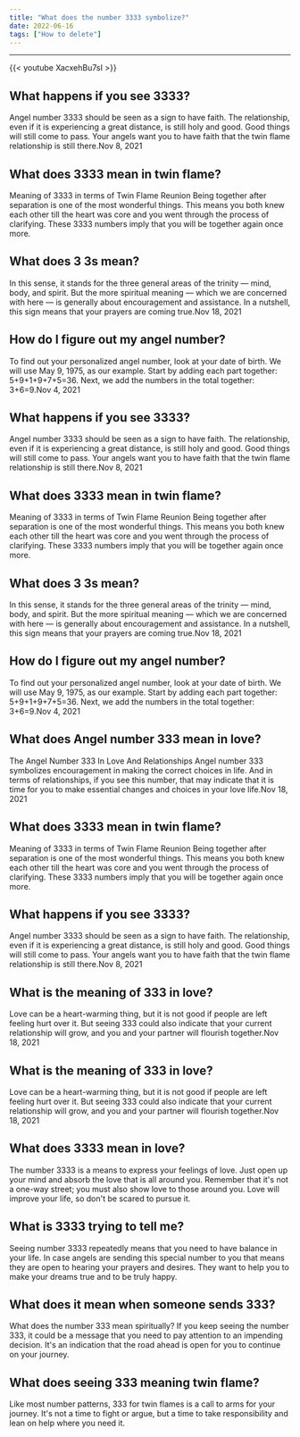 ```yaml
---
title: "What does the number 3333 symbolize?"
date: 2022-06-16
tags: ["How to delete"]
---
```


---
{{< youtube XacxehBu7sI >}}
## What happens if you see 3333?
Angel number 3333 should be seen as a sign to have faith. The relationship, even if it is experiencing a great distance, is still holy and good. Good things will still come to pass. Your angels want you to have faith that the twin flame relationship is still there.Nov 8, 2021

## What does 3333 mean in twin flame?
Meaning of 3333 in terms of Twin Flame Reunion Being together after separation is one of the most wonderful things. This means you both knew each other till the heart was core and you went through the process of clarifying. These 3333 numbers imply that you will be together again once more.

## What does 3 3s mean?
In this sense, it stands for the three general areas of the trinity — mind, body, and spirit. But the more spiritual meaning — which we are concerned with here — is generally about encouragement and assistance. In a nutshell, this sign means that your prayers are coming true.Nov 18, 2021

## How do I figure out my angel number?
To find out your personalized angel number, look at your date of birth. We will use May 9, 1975, as our example. Start by adding each part together: 5+9+1+9+7+5=36. Next, we add the numbers in the total together: 3+6=9.Nov 4, 2021

## What happens if you see 3333?
Angel number 3333 should be seen as a sign to have faith. The relationship, even if it is experiencing a great distance, is still holy and good. Good things will still come to pass. Your angels want you to have faith that the twin flame relationship is still there.Nov 8, 2021

## What does 3333 mean in twin flame?
Meaning of 3333 in terms of Twin Flame Reunion Being together after separation is one of the most wonderful things. This means you both knew each other till the heart was core and you went through the process of clarifying. These 3333 numbers imply that you will be together again once more.

## What does 3 3s mean?
In this sense, it stands for the three general areas of the trinity — mind, body, and spirit. But the more spiritual meaning — which we are concerned with here — is generally about encouragement and assistance. In a nutshell, this sign means that your prayers are coming true.Nov 18, 2021

## How do I figure out my angel number?
To find out your personalized angel number, look at your date of birth. We will use May 9, 1975, as our example. Start by adding each part together: 5+9+1+9+7+5=36. Next, we add the numbers in the total together: 3+6=9.Nov 4, 2021

## What does Angel number 333 mean in love?
The Angel Number 333 In Love And Relationships Angel number 333 symbolizes encouragement in making the correct choices in life. And in terms of relationships, if you see this number, that may indicate that it is time for you to make essential changes and choices in your love life.Nov 18, 2021

## What does 3333 mean in twin flame?
Meaning of 3333 in terms of Twin Flame Reunion Being together after separation is one of the most wonderful things. This means you both knew each other till the heart was core and you went through the process of clarifying. These 3333 numbers imply that you will be together again once more.

## What happens if you see 3333?
Angel number 3333 should be seen as a sign to have faith. The relationship, even if it is experiencing a great distance, is still holy and good. Good things will still come to pass. Your angels want you to have faith that the twin flame relationship is still there.Nov 8, 2021

## What is the meaning of 333 in love?
Love can be a heart-warming thing, but it is not good if people are left feeling hurt over it. But seeing 333 could also indicate that your current relationship will grow, and you and your partner will flourish together.Nov 18, 2021

## What is the meaning of 333 in love?
Love can be a heart-warming thing, but it is not good if people are left feeling hurt over it. But seeing 333 could also indicate that your current relationship will grow, and you and your partner will flourish together.Nov 18, 2021

## What does 3333 mean in love?
The number 3333 is a means to express your feelings of love. Just open up your mind and absorb the love that is all around you. Remember that it's not a one-way street; you must also show love to those around you. Love will improve your life, so don't be scared to pursue it.

## What is 3333 trying to tell me?
Seeing number 3333 repeatedly means that you need to have balance in your life. In case angels are sending this special number to you that means they are open to hearing your prayers and desires. They want to help you to make your dreams true and to be truly happy.

## What does it mean when someone sends 333?
What does the number 333 mean spiritually? If you keep seeing the number 333, it could be a message that you need to pay attention to an impending decision. It's an indication that the road ahead is open for you to continue on your journey.

## What does seeing 333 meaning twin flame?
Like most number patterns, 333 for twin flames is a call to arms for your journey. It's not a time to fight or argue, but a time to take responsibility and lean on help where you need it.

